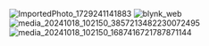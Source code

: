 ![ImportedPhoto_1729241141883](https://github.com/user-attachments/assets/f5393edf-178b-4da6-818a-225284e5a1bf)
![blynk_web](https://github.com/user-attachments/assets/491ff1da-f560-4cd5-8243-d645dd029029)
![media_20241018_102150_3857213482230072495](https://github.com/user-attachments/assets/69c26514-1a01-46af-a8c3-957c48ce4c97)
![media_20241018_102150_1687416721787871144](https://github.com/user-attachments/assets/1ad776cb-ce0f-4666-833f-15b2522de037)
